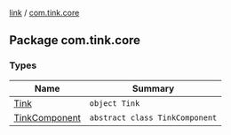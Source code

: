 [link](../index.md) / [com.tink.core](./index.md)

## Package com.tink.core

### Types

| Name | Summary |
|---|---|
| [Tink](-tink/index.md) | `object Tink` |
| [TinkComponent](-tink-component/index.md) | `abstract class TinkComponent` |
